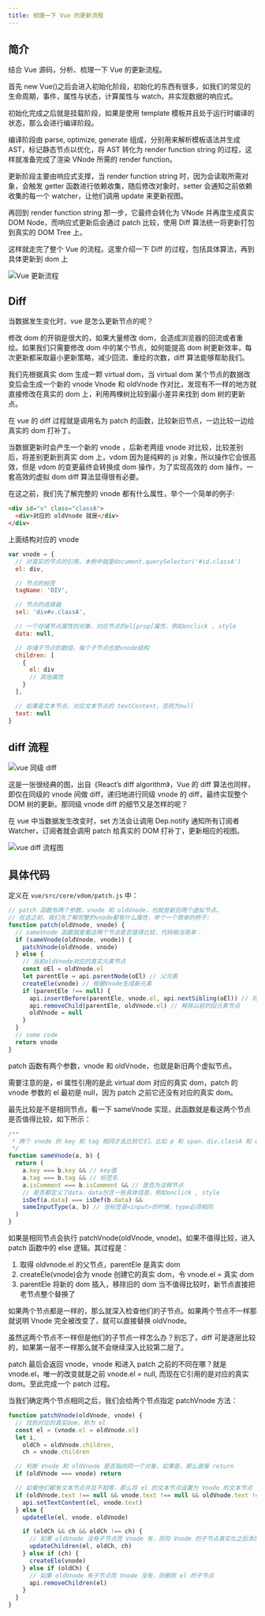 ```yaml
---
title: 梳理一下 Vue 的更新流程
---
```


## 简介

结合 Vue 源码，分析、梳理一下 Vue 的更新流程。

首先 new Vue()之后会进入初始化阶段，初始化的东西有很多，如我们的常见的生命周期，事件，属性与状态，计算属性与 watch，并实现数据的响应式。

初始化完成之后就是挂载阶段，如果是使用 template 模板并且处于运行时编译的状态，那么会进行编译阶段。

编译阶段由 parse, optimize, generate 组成，分别用来解析模板语法并生成 AST，标记静态节点以优化，将 AST 转化为 render function string 的过程，这样就准备完成了渲染 VNode 所需的 render function。

更新阶段主要由响应式支撑，当 render function string 时，因为会读取所需对象，会触发 getter 函数进行依赖收集，随后修改对象时，setter 会通知之前依赖收集的每一个 watcher，让他们调用 update 来更新视图。

再回到 render function string 那一步，它最终会转化为 VNode 并再度生成真实 DOM Node，而响应式更新后会通过 patch 比较，使用 Diff 算法统一将更新打包到真实的 DOM Tree 上。

这样就走完了整个 Vue 的流程。这里介绍一下 Diff 的过程，包括具体算法，再到具体更新到 dom 上

![Vue 更新流程](https://cdn.clearlywind.com/static/images/vue-update-process.png)

## Diff

当数据发生变化时，vue 是怎么更新节点的呢？

修改 dom 的开销是很大的，如果大量修改 dom，会造成浏览器的回流或者重绘。如果我们只需要修改 dom 中的某个节点，如何能提高 dom 树更新效率，每次更新都采取最小更新策略，减少回流、重绘的次数，diff 算法能够帮助我们。

我们先根据真实 dom 生成一颗 virtual dom，当 virtual dom 某个节点的数据改变后会生成一个新的 vnode Vnode 和 oldVnode 作对比，发现有不一样的地方就直接修改在真实的 dom 上，利用两棵树比较到最小差异来找到 dom 树的更新点。

在 vue 的 diff 过程就是调用名为 patch 的函数，比较新旧节点，一边比较一边给真实的 dom 打补丁。

当数据更新时会产生一个新的 vnode ，后新老两组 vnode 对比较，比较差别后，将差别更新到真实 dom 上，vdom 因为是纯粹的 js 对象，所以操作它会很高效，但是 vdom 的变更最终会转换成 dom 操作，为了实现高效的 dom 操作，一套高效的虚拟 dom diff 算法显得很有必要。

在这之前，我们先了解完整的 vnode 都有什么属性，举个一个简单的例子:

```html
<div id="v" class="classA">
  <div>对应的 oldVnode 就是</div>
</div>
```

上面结构对应的 vnode

```js
var vnode = {
  // 对真实的节点的引用，本例中就是document.querySelector('#id.classA')
  el: div,

  // 节点的标签
  tagName: 'DIV',

  // 节点的选择器
  sel: 'div#v.classA',

  // 一个存储节点属性的对象，对应节点的el[prop]属性，例如onclick , style
  data: null,

  // 存储子节点的数组，每个子节点也是vnode结构
  children: [
    {
      el: div
      // 其他属性
    }
  ],

  // 如果是文本节点，对应文本节点的 textContent，否则为null
  text: null
}
```

## diff 流程

![vue 同级 diff](https://cdn.clearlywind.com/static/images/vue同级diff.png)

这是一张很经典的图，出自《React’s diff algorithm》，Vue 的 diff 算法也同样，即仅在同级的 vnode 间做 diff，递归地进行同级 vnode 的 diff，最终实现整个 DOM 树的更新。那同级 vnode diff 的细节又是怎样的呢？

在 vue 中当数据发生改变时，set 方法会让调用 Dep.notify 通知所有订阅者 Watcher，订阅者就会调用 patch 给真实的 DOM 打补丁，更新相应的视图。

![vue diff 流程图](https://cdn.clearlywind.com/static/images/vue-diff-fluent.png)

## 具体代码

定义在 `vue/src/core/vdom/patch.js` 中：

```js
// patch 函数有两个参数，vnode 和 oldVnode，也就是新旧两个虚拟节点。
// 在这之前，我们先了解完整的vnode都有什么属性，举个一个简单的例子:
function patch(oldVnode, vnode) {
  // sameVnode 函数就是看这两个节点是否值得比较，代码相当简单：
  if (sameVnode(oldVnode, vnode)) {
    patchVnode(oldVnode, vnode)
  } else {
    // 当前oldVnode对应的真实元素节点
    const oEl = oldVnode.el
    let parentEle = api.parentNode(oEl) // 父元素
    createEle(vnode) // 根据Vnode生成新元素
    if (parentEle !== null) {
      api.insertBefore(parentEle, vnode.el, api.nextSibling(oEl)) // 将新元素添加进父元素
      api.removeChild(parentEle, oldVnode.el) // 移除以前的旧元素节点
      oldVnode = null
    }
  }
  // some code
  return vnode
}
```

patch 函数有两个参数，vnode 和 oldVnode，也就是新旧两个虚拟节点。

需要注意的是，el 属性引用的是此 virtual dom 对应的真实 dom，patch 的 vnode 参数的 el 最初是 null，因为 patch 之前它还没有对应的真实 dom。

最先比较是不是相同节点，看一下 sameVnode 实现，此函数就是看这两个节点是否值得比较，如下所示：

```js
/**
 * 两个 vnode 的 key 和 tag 相同才去比较它们，比如 p 和 span、div.classA 和 div.classB 都被认为是不同结构而不去比较它们
 */
function sameVnode(a, b) {
  return (
    a.key === b.key && // key值
    a.tag === b.tag && // 标签名
    a.isComment === b.isComment && // 是否为注释节点
    // 是否都定义了data，data包含一些具体信息，例如onclick , style
    isDef(a.data) === isDef(b.data) &&
    sameInputType(a, b) // 当标签是<input>的时候，type必须相同
  )
}
```

如果是相同节点会执行 patchVnode(oldVnode, vnode)。如果不值得比较，进入 patch 函数中的 else 逻辑。其过程是：

1. 取得 oldvnode.el 的父节点，parentEle 是真实 dom
2. createEle(vnode)会为 vnode 创建它的真实 dom，令 vnode.el = 真实 dom
3. parentEle 将新的 dom 插入，移除旧的 dom
   当不值得比较时，新节点直接把老节点整个替换了

如果两个节点都是一样的，那么就深入检查他们的子节点。如果两个节点不一样那就说明 Vnode 完全被改变了，就可以直接替换 oldVnode。

虽然这两个节点不一样但是他们的子节点一样怎么办？别忘了，diff 可是逐层比较的，如果第一层不一样那么就不会继续深入比较第二层了。

patch 最后会返回 vnode，vnode 和进入 patch 之前的不同在哪？就是 vnode.el，唯一的改变就是之前 vnode.el = null, 而现在它引用的是对应的真实 dom。至此完成一个 patch 过程。

当我们确定两个节点相同之后，我们会给两个节点指定 patchVnode 方法：

```js
function patchVnode(oldVnode, vnode) {
  // 找到对应的真实dom，称为 el
  const el = (vnode.el = oldVnode.el)
  let i,
    oldCh = oldVnode.children,
    ch = vnode.children

  // 判断 Vnode 和 oldVnode 是否指向同一个对象，如果是，那么直接 return
  if (oldVnode === vnode) return

  // 如果他们都有文本节点并且不相等，那么将 el 的文本节点设置为 Vnode 的文本节点
  if (oldVnode.text !== null && vnode.text !== null && oldVnode.text !== vnode.text) {
    api.setTextContent(el, vnode.text)
  } else {
    updateEle(el, vnode, oldVnode)

    if (oldCh && ch && oldCh !== ch) {
      // 如果 oldVnode 没有子节点而 Vnode 有，则将 Vnode 的子节点真实化之后添加到 el 如果两者都有子节点，则执行 updateChildren 函数比较子节点，这一步很重要
      updateChildren(el, oldCh, ch)
    } else if (ch) {
      createEle(vnode)
    } else if (oldCh) {
      // 如果 oldVnode 有子节点而 Vnode 没有，则删除 el 的子节点
      api.removeChildren(el)
    }
  }
}
```

<!-- https://juejin.cn/post/6844903961837699079#heading-4 -->

<!-- https://cloud.tencent.com/developer/article/1006029 -->

<!-- https://www.jb51.net/article/140471.htm -->

<!-- https://segmentfault.com/a/1190000020663531?utm_source=tag-newest -->

<!-- https://blog.fundebug.com/2019/06/26/vue-virtual-dom/ -->

<!-- https://segmentfault.com/a/1190000008782928 -->
